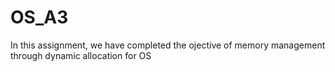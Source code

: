 # OS_A3
In this assignment, we have completed the ojective of memory management through dynamic allocation for OS
